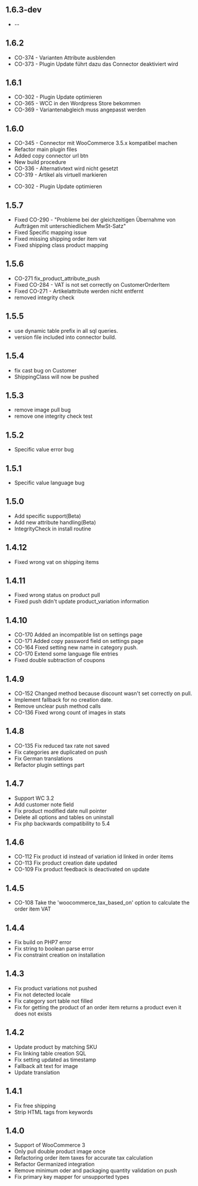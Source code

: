 1.6.3-dev
-----
* --

1.6.2
-----
* CO-374 - Varianten Attribute ausblenden
* CO-373 - Plugin Update führt dazu das Connector deaktiviert wird

1.6.1
-----
- CO-302 - Plugin Update optimieren
- CO-365 - WCC in den Wordpress Store bekommen
- CO-369 - Variantenabgleich muss angepasst werden

1.6.0
-----
- CO-345 - Connector mit WooCommerce 3.5.x kompatibel machen
- Refactor main plugin files 
- Added copy connector url btn
- New build procedure
- CO-336 - Alternativtext wird nicht gesetzt
- CO-319 - Artikel als virtuell markieren
* CO-302 - Plugin Update optimieren

1.5.7
-----
- Fixed CO-290 - "Probleme bei der gleichzeitigen Übernahme von Aufträgen mit unterschiedlichem MwSt-Satz"
- Fixed Specific mapping issue
- Fixed missing shipping order item vat
- Fixed shipping class product mapping

1.5.6
-----
- CO-271 fix_product_attribute_push
- Fixed CO-284 - VAT is not set correctly on CustomerOrderItem
- Fixed CO-271 - Artikelattribute werden nicht entfernt
- removed integrity check 

1.5.5
-----
- use dynamic table prefix in all sql queries.
- version file included into connector build.

1.5.4
-----
- fix cast bug on Customer
- ShippingClass will now be pushed

1.5.3
-----
- remove image pull bug
- remove one integrity check test

1.5.2
-----
- Specific value error bug

1.5.1
-----
- Specific value language bug

1.5.0
-----
- Add specific support(Beta)
- Add new attribute handling(Beta)
- IntegrityCheck in install routine

1.4.12
-----
- Fixed wrong vat on shipping items

1.4.11
-----
- Fixed wrong status on product pull
- Fixed push didn't update product_variation information

1.4.10
-----
- CO-170 Added an incompatible list on settings page
- CO-171 Added copy password field on settings page
- CO-164 Fixed setting new name in category push.
- CO-170 Extend some language file entries
- Fixed double subtraction of coupons

1.4.9
-----
- CO-152 Changed method because discount wasn't set correctly on pull.
- Implement fallback for no creation date.
- Remove unclear push method calls
- CO-136 Fixed wrong count of images in stats

1.4.8
-----
- CO-135 Fix reduced tax rate not saved
- Fix categories are duplicated on push
- Fix German translations
- Refactor plugin settings part

1.4.7
-----
- Support WC 3.2
- Add customer note field
- Fix product modified date null pointer
- Delete all options and tables on uninstall
- Fix php backwards compatibility to 5.4

1.4.6
-----
- CO-112 Fix product id instead of variation id linked in order items
- CO-113 Fix product creation date updated
- CO-109 Fix product feedback is deactivated on update

1.4.5
-----
- CO-108 Take the 'woocommerce_tax_based_on' option to calculate the order item VAT

1.4.4
-----
- Fix build on PHP7 error
- Fix string to boolean parse error
- Fix constraint creation on installation

1.4.3
-----
- Fix product variations not pushed
- Fix not detected locale
- Fix category sort table not filled
- Fix for getting the product of an order item returns a product even it does not exists

1.4.2
-----
- Update product by matching SKU
- Fix linking table creation SQL
- Fix setting updated as timestamp 
- Fallback alt text for image
- Update translation

1.4.1
-----
- Fix free shipping
- Strip HTML tags from keywords

1.4.0
-----
- Support of WooCommerce 3
- Only pull double product image once
- Refactoring order item taxes for accurate tax calculation
- Refactor Germanized integration
- Remove minimum oder and packaging quantity validation on push
- Fix primary key mapper for unsupported types